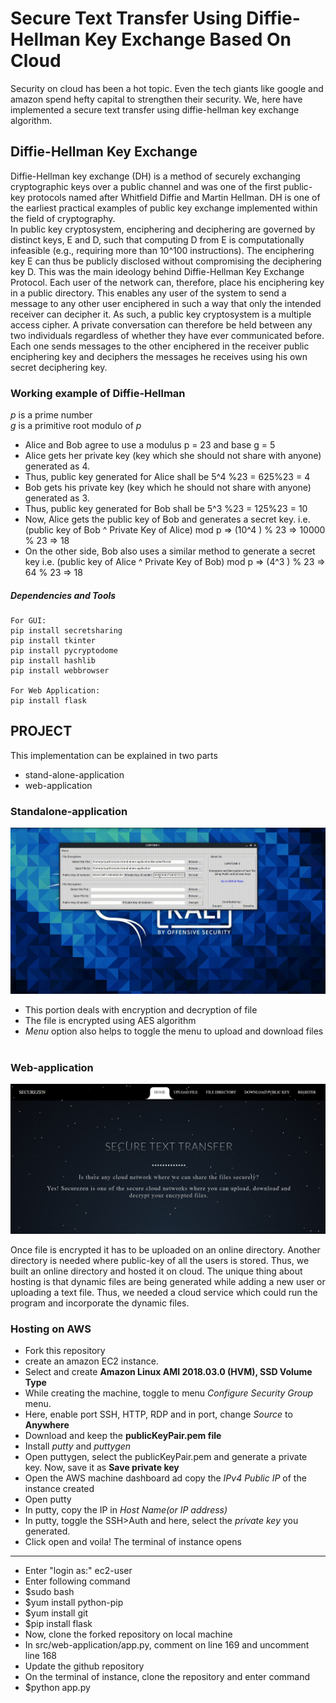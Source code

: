 # Secure Text Transfer Using Diffie-Hellman Key Exchange Based On Cloud

Security on cloud has been a hot topic. Even the tech giants like google and amazon spend hefty capital to strengthen their security. We, here have implemented a secure text transfer using diffie-hellman key exchange algorithm.

## Diffie-Hellman Key Exchange

Diffie-Hellman key exchange (DH) is a method of securely exchanging cryptographic keys over a
public channel and was one of the first public-key protocols named after Whitfield Diffie and
Martin Hellman. DH is one of the earliest practical examples of public key exchange
implemented within the field of cryptography.</br>
In public key cryptosystem, enciphering and deciphering are governed by distinct keys, E and D,
such that computing D from E is computationally infeasible (e.g., requiring more than 10^100
instructions). The enciphering key E can thus be publicly disclosed without compromising the
deciphering key D. This was the main ideology behind Diffie-Hellman Key Exchange Protocol.
Each user of the network can, therefore, place his enciphering key in a public directory. This
enables any user of the system to send a message to any other user enciphered in such a way that
only the intended receiver can decipher it. As such, a public key cryptosystem is a multiple access
cipher. A private conversation can therefore be held between any two individuals regardless of
whether they have ever communicated before. Each one sends messages to the other enciphered in
the receiver public enciphering key and deciphers the messages he receives using his own secret
deciphering key.

### Working example of Diffie-Hellman 

*p* is a prime number </br>
*g* is a primitive root modulo of *p*

* Alice and Bob agree to use a modulus p = 23 and base g = 5
* Alice gets her private key (key which she should not share with anyone) generated as 4.
* Thus, public key generated for Alice shall be 5^4 %23 = 625%23 = 4
* Bob gets his private key (key which he should not share with anyone) generated as 3.
* Thus, public key generated for Bob shall be 5^3 %23 = 125%23 = 10
* Now, Alice gets the public key of Bob and generates a secret key. i.e.
(public key of Bob ^ Private Key of Alice) mod p
=> (10^4 ) % 23 => 10000 % 23 => 18
* On the other side, Bob also uses a similar method to generate a secret key i.e.
(public key of Alice ^ Private Key of Bob) mod p
=> (4^3 ) % 23 => 64 % 23 => 18

##### Dependencies and Tools
```
For GUI:
pip install secretsharing
pip install tkinter
pip install pycryptodome
pip install hashlib
pip install webbrowser

For Web Application:
pip install flask
```
## PROJECT

This implementation can be explained in two parts
* stand-alone-application
* web-application

### Standalone-application

![stand-alone-application](/web-app/static/gui.gif)

* This portion deals with encryption and decryption of file
* The file is encrypted using AES algorithm
* *Menu* option also helps to toggle the menu to upload and download files</br></br>

### Web-application
![web-application](/web-app/static/webapp.png)


Once file is encrypted it has to be uploaded on an online directory. Another directory is needed where public-key of all the users is stored. Thus, we built an online directory and hosted it on cloud. The unique thing about hosting is that dynamic files are being generated while adding a new user or uploading a text file. Thus, we needed a cloud service which could run the program and incorporate the dynamic files. 

### Hosting on AWS

* Fork this repository
* create an amazon EC2 instance.
* Select and create **Amazon Linux AMI 2018.03.0 (HVM), SSD Volume Type**
* While creating the machine, toggle to menu *Configure Security Group* menu.
* Here, enable port SSH, HTTP, RDP and in port, change *Source* to **Anywhere**
* Download and keep the **publicKeyPair.pem file**
* Install *putty* and *puttygen*
* Open puttygen, select the publicKeyPair.pem and generate a private key. Now, save it as **Save private key**
* Open the AWS machine dashboard ad copy the *IPv4 Public IP* of the instance created
* Open putty
* In putty, copy the IP in *Host Name(or IP address)*
* In putty, toggle the SSH>Auth and here, select the *private key* you generated.
* Click open and voila! The terminal of instance opens
-----------------------------------------------------
* Enter "login as:" ec2-user
* Enter following command
* $sudo bash
* $yum install python-pip
* $yum install git
* $pip install flask
* Now, clone the forked repository on local machine
* In src/web-application/app.py, comment on line 169 and uncomment line 168
* Update the github repository
* On the terminal of instance, clone the repository and enter command
* $python app.py

